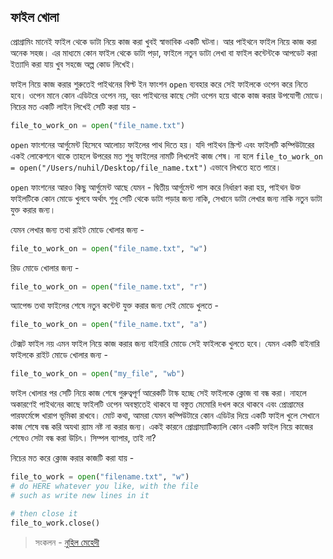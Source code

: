 ## ফাইল খোলা  

প্রোগ্রামিং মানেই ফাইল থেকে ডাটা নিয়ে কাজ করা খুবই স্বাভাবিক একটি ঘটনা। আর পাইথনে ফাইল নিয়ে কাজ করা অনেক সহজ। এর মাধ্যমে কোন ফাইল থেকে ডাটা পড়া, ফাইলে নতুন ডাটা লেখা বা ফাইল কন্টেন্টকে আপডেট করা ইত্যাদি করা যায় খুব সহজে অল্প কোড লিখেই।  

ফাইল নিয়ে কাজ করার শুরুতেই পাইথনের বিল্ট ইন ফাংশন `open` ব্যবহার করে সেই ফাইলকে ওপেন করে নিতে হবে। ওপেন মানে কোন এডিটরে ওপেন নয়, বরং পাইথনের কাছে সেটা ওপেন হয়ে থাকে কাজ করার উপযোগী মোডে। নিচের মত একটি লাইন লিখেই সেটি করা যায় -  

```python
file_to_work_on = open("file_name.txt")
```  

`open` ফাংশনের আর্গুমেন্ট হিসেবে আলোচ্য ফাইলের পাথ দিতে হয়। যদি পাইথন স্ক্রিপ্ট এবং ফাইলটি কম্পিউটারের একই লোকেশনে থাকে তাহলে উপরের মত শুধু ফাইলের নামটি লিখলেই কাজ শেষ। না হলে `file_to_work_on = open("/Users/nuhil/Desktop/file_name.txt")` এভাবে লিখতে হতে পারে। 

`open` ফাংশনের আরও কিছু আর্গুমেন্ট আছে যেমন - দ্বিতীয় আর্গুমেন্ট পাস করে নির্ধারণ করা হয়, পাইথন উক্ত ফাইলটিকে কোন মোডে খুলবে অর্থাৎ শুধু সেটি থেকে ডাটা পড়ার জন্য নাকি, সেখানে ডাটা লেখার জন্য নাকি নতুন ডাটা যুক্ত করার জন্য।   

যেমন লেখার জন্য তথা রাইট মোডে খোলার জন্য -  

```python
file_to_work_on = open("file_name.txt", "w")
```    

রিড মোডে খোলার জন্য - 

```python
file_to_work_on = open("file_name.txt", "r")
```  

অ্যাপেন্ড তথা ফাইলের শেষে নতুন কন্টেন্ট যুক্ত করার জন্য সেই মোডে খুলতে -  

```python
file_to_work_on = open("file_name.txt", "a")
```   

টেক্সট ফাইল নয় এমন ফাইল নিয়ে কাজ করার জন্য বাইনারি মোডে সেই ফাইলকে খুলতে হবে। যেমন একটি বাইনারি ফাইলকে রাইট মোডে খোলার জন্য - 

```python
file_to_work_on = open("my_file", "wb")  
```    

ফাইল খোলার পর সেটি নিয়ে কাজ শেষে গুরুত্বপূর্ণ আরেকটি টাস্ক হচ্ছে সেই ফাইলকে ক্লোজ বা বন্ধ করা। নাহলে অকারণেই পাইথনের কাছে ফাইলটি ওপেন অবস্থাতেই থাকবে যা বস্তুত মেমোরি দখল করে থাকবে এবং প্রোগ্রামের পারফর্মেন্সে খারাপ ভূমিকা রাখবে। মোট কথা, আমরা যেমন কম্পিউটারে কোন এডিটর দিয়ে একটি ফাইল খুলে সেখানে কাজ শেষে বন্ধ করি অযথা র‍্যাম নষ্ট না করার জন্য। একই কারনে প্রোগ্রাম্যাটিক্যালি কোন একটি ফাইল নিয়ে কাজের শেষেও সেটা বন্ধ করা উচিৎ। সিম্পল ব্যাপার, তাই না?   

নিচের মত করে ক্লোজ করার কাজটি করা যায় -  

```python
file_to_work = open("filename.txt", "w")
# do HERE whatever you like, with the file
# such as write new lines in it

# then close it
file_to_work.close()
```  

>  সংকলন - [নুহিল মেহেদী](https://nuhil.net)





